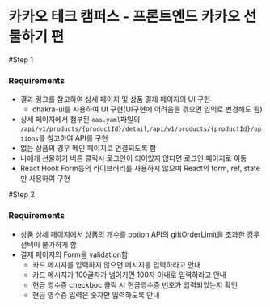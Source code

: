 # 카카오 테크 캠퍼스 - 프론트엔드 카카오 선물하기 편

#Step 1

### Requirements

- 결과 링크를 참고하여 상세 페이지 및 상품 결제 페이지의 UI 구현
  - chakra-ui를 사용하여 UI 구현(UI구현에 어려움을 겪으면 임의로 변경해도 됨)
- 상세 페이지에서 첨부된 `oas.yaml`파일의 `/api/v1/products/{productId}/detail`,`/api/v1/products/{productId}/options`를 참고하여 API를 구현
- 없는 상품의 경우 메인 페이지로 연결되도록 함
- 나에게 선물하기 버튼 클릭시 로그인이 되어있지 않다면 로그인 페이지로 이동
- React Hook Form등의 라이브러리를 사용하지 않으며 React의 form, ref, state만 사용하여 구현

#Step 2

### Requirements

- 상품 상세 페이지에서 상품의 개수를 option API의 giftOrderLimit을 초과한 경우 선택이 불가하게 함
- 결제 페이지의 Form을 validation함
  - 카드 메시지를 입력하지 않으면 메시지를 입력하라고 안내
  - 카드 메시지가 100글자가 넘어가면 100자 이내로 입력하라고 안내
  - 현금 영수증 checkboc 클릭 시 현금영수증 번호가 입력되었는지 확인
  - 현금 영수증 입력은 숫자만 입력하도록 안내
